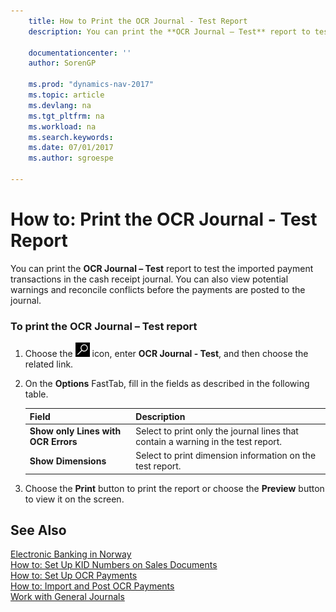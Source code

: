 ```yaml
---
    title: How to Print the OCR Journal - Test Report 
    description: You can print the **OCR Journal – Test** report to test the imported payment transactions in the cash receipt journal. You can also view potential warnings and reconcile conflicts before the payments are posted to the journal.
    
    documentationcenter: ''
    author: SorenGP

    ms.prod: "dynamics-nav-2017"
    ms.topic: article
    ms.devlang: na
    ms.tgt_pltfrm: na
    ms.workload: na
    ms.search.keywords:
    ms.date: 07/01/2017
    ms.author: sgroespe

---
```

# How to: Print the OCR Journal - Test Report
You can print the **OCR Journal – Test** report to test the imported payment transactions in the cash receipt journal. You can also view potential warnings and reconcile conflicts before the payments are posted to the journal.  

### To print the OCR Journal – Test report  

1.  Choose the ![Search for Page or Report](../../media/ui-search/search_small.png "Search for Page or Report icon") icon, enter **OCR Journal - Test**, and then choose the related link.  

2.  On the **Options** FastTab, fill in the fields as described in the following table.  

    |Field|Description|  
    |---------------------------------|---------------------------------------|  
    |**Show only Lines with OCR Errors**|Select to print only the journal lines that contain a warning in the test report.|  
    |**Show Dimensions**|Select to print dimension information on the test report.|  

3.  Choose the **Print** button to print the report or choose the **Preview** button to view it on the screen.  

## See Also  
 [Electronic Banking in Norway](electronic-banking-in-norway.md)   
 [How to: Set Up KID Numbers on Sales Documents](how-to-set-up-kid-numbers-on-sales-documents.md)   
 [How to: Set Up OCR Payments](how-to-set-up-ocr-payments.md)   
 [How to: Import and Post OCR Payments](how-to-import-and-post-ocr-payments.md)   
 [Work with General Journals](ui-work-with-general-journals.md)
